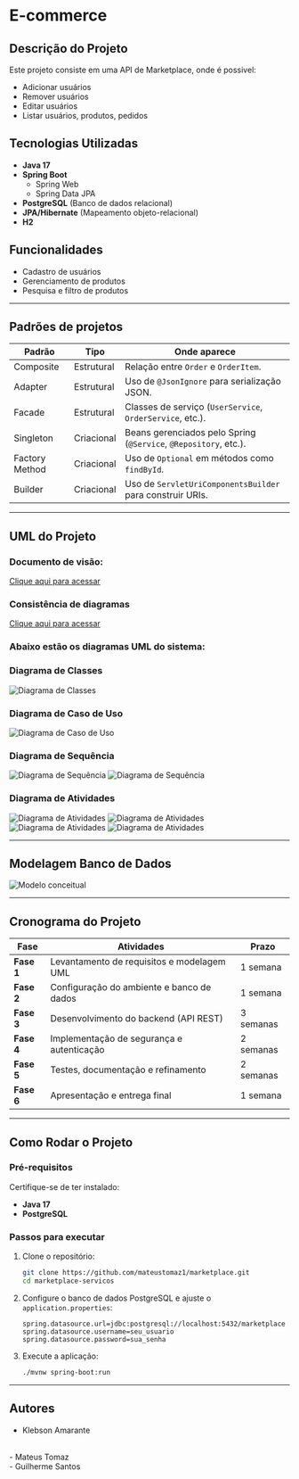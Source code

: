 # E-commerce

## Descrição do Projeto
Este projeto consiste em uma API de Marketplace, onde é possivel:

- Adicionar usuários
- Remover usuários
- Editar usuários
- Listar usuários, produtos, pedidos

## Tecnologias Utilizadas
- **Java 17**
- **Spring Boot**
  - Spring Web
  - Spring Data JPA
- **PostgreSQL** (Banco de dados relacional)
- **JPA/Hibernate** (Mapeamento objeto-relacional)
- **H2** 

## Funcionalidades
- Cadastro de usuários 
- Gerenciamento de produtos
- Pesquisa e filtro de produtos

---

## Padrões de projetos


| Padrão            | Tipo        | Onde aparece                                                                 |
|-------------------|-------------|------------------------------------------------------------------------------|
| Composite         | Estrutural  | Relação entre `Order` e `OrderItem`.                                         |
| Adapter           | Estrutural  | Uso de `@JsonIgnore` para serialização JSON.                                 |
| Facade            | Estrutural  | Classes de serviço (`UserService`, `OrderService`, etc.).                    |
| Singleton         | Criacional  | Beans gerenciados pelo Spring (`@Service`, `@Repository`, etc.).             |
| Factory Method    | Criacional  | Uso de `Optional` em métodos como `findById`.                                |
| Builder           | Criacional  | Uso de `ServletUriComponentsBuilder` para construir URIs.                    |


---

## UML do Projeto

### Documento de visão: 

<a href="docs/Documento de Visão - ecommerce.pdf">Clique aqui para acessar</a>


### Consistência de diagramas
 <a href="docs/consistencia-diagramas.pdf">Clique aqui para acessar</a>

### Abaixo estão os diagramas UML do sistema:

### Diagrama de Classes
![Diagrama de Classes](imagens/diagrama-classes.png)

### Diagrama de Caso de Uso
![Diagrama de Caso de Uso](imagens/diagrama-caso.jpg)

### Diagrama de Sequência
![Diagrama de Sequência](imagens/diagrama-sequencia-1.png)
![Diagrama de Sequência](imagens/diagrama-sequencia-3.png)

### Diagrama de Atividades
![Diagrama de Atividades](imagens/diagrama-atividade-1.png)
![Diagrama de Atividades](imagens/diagrama-atividade-2.png)
![Diagrama de Atividades](imagens/diagrama-atividade-3.png)
![Diagrama de Atividades](imagens/diagrama-atividade-4.png)

---

## Modelagem Banco de Dados

![Modelo conceitual](imagens/modelo-conceitual.png)


---
## Cronograma do Projeto
| Fase | Atividades | Prazo |
|------|-----------|-------|
| **Fase 1** | Levantamento de requisitos e modelagem UML | 1 semana |
| **Fase 2** | Configuração do ambiente e banco de dados | 1 semana |
| **Fase 3** | Desenvolvimento do backend (API REST) | 3 semanas |
| **Fase 4** | Implementação de segurança e autenticação | 2 semanas |
| **Fase 5** | Testes, documentação e refinamento | 2 semanas |
| **Fase 6** | Apresentação e entrega final | 1 semana |

---
## Como Rodar o Projeto
### Pré-requisitos
Certifique-se de ter instalado:
- **Java 17**
- **PostgreSQL**

### Passos para executar
1. Clone o repositório:
   ```bash
   git clone https://github.com/mateustomaz1/marketplace.git
   cd marketplace-servicos
   ```
2. Configure o banco de dados PostgreSQL e ajuste o `application.properties`:
   ```properties
   spring.datasource.url=jdbc:postgresql://localhost:5432/marketplace
   spring.datasource.username=seu_usuario
   spring.datasource.password=sua_senha
   ```
3. Execute a aplicação:
   ```bash
   ./mvnw spring-boot:run
   ```
---
## Autores

- <a src="https://www.linkedin.com/in/klebsonamarante/">Klebson Amarante</a>
<br>
- <a src="https://www.linkedin.com/in/mateus-tomaz-270b30204/">Mateus Tomaz</a>
<br>
- <a src="https://www.linkedin.com/in/guilhermee-santos/">Guilherme Santos</a>
